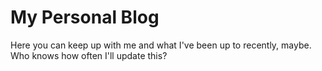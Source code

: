 # My Personal Blog
Here you can keep up with me and what I've been up to recently, maybe. Who knows how often I'll update this?
